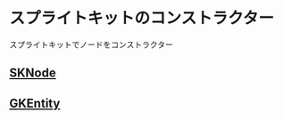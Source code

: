 # スプライトキットのコンストラクター

スプライトキットでノードをコンストラクター

## [SKNode](https://github.com/ghsumiyasu/Swift/blob/main/README-Swift-SKNode-jp.md)
## [GKEntity](https://github.com/ghsumiyasu/Swift/blob/main/README-Swift-GKEntity-jp.md)